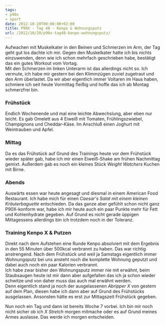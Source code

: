 ```yaml
---
tags:
- p90x
- sport
date: 2012-10-20T00:00:00+02:00
title: P90X - Tag 48 - Kenpo & Wohnungsputz
url: /2012/10/20/p90x-tag48-kenpo-wohnungsputz/
---
```


Aufwachen mit Muskelkater in den Beinen und Schmerzen im Arm, der Tag geht gut los dachte ich mir. Gegen den Muskelkater hatte ich bis nichts einzuwenden, denn wie ich schon mehrfach geschrieben habe, bestätigt das ein gutes Workout vom Vortag.   
Mit den Schmerzen im linken Unterarm ist das allerdings nicht so. Ich vermute, ich habe mir gestern bei den Klimmzügen zuviel zugetraut und den Arm überlastet. Da wir aber eigentlich immer Voltaren im Haus haben, schmiere ich seit heute Vormittag fleißig und hoffe das ich ab Montag schmerzfrei bin.

### Frühstück
Endlich Wochenende und mal eine leichte Abwechslung, aber eben nur leicht. Es gab Omelett aus 4 Eiweiß mit Tomaten, Frühlingszwiebel, Champignons und Cheddar-Käse. Im Anschluß einen Joghurt mit Weintrauben und Apfel.

### Mittag
Da es das Frühstück auf Grund des Trainings heute vor dem Frühstück wieder später gab, habe ich mir einen Eiweiß-Shake am frühen Nachmittag gemixt. Außerdem gab es noch ein kleines Stück _Weight Watchers_ Kuchen mit Birne.

### Abends
Auswärts essen war heute angesagt und diesmal in einem American Food Restaurant. Ich habe mich für einen _Caesar's Salat mit einem kleinen Kräuterbaguette_ entschieden. Da das ganze aber gefühlt schon nicht ganz P90X-konform war, habe ich mir heute auch ein paar Punkte mehr für Fett und Kohlenhydrate gegeben. Auf Grund es nicht gerade üppigen Mittagessens allerdings bin ich trotzdem noch in der Toleranz.

### Training Kenpo X & Putzen
Direkt nach dem Aufstehen eine Runde Kenpo absolviert mit dem Ergebnis in den 55 Minuten über 500kcal verbrannt zu haben. Das war richtig anstrengend. Nach dem Frühstück und weil ja Samstags eigentlich immer Wohnungsputz bei uns ansteht noch die komplette Wohnung geputzt und dabei auch noch ein paar Kalorien verbrannt.   
Ich habe zwar bisher den Wohnungsputz immer nie mit erwähnt, beim Staubsaugen heute ist mir dann aber aufgefallen das ich ja schon wieder schwitze und von daher muss das auch mal erwähnt werden.   
Denn eigentlich stand ja noch der ausgelassenen _Abripper X_ von gestern auf dem Plan, diesen habe ich dann aber auf Grund des Frühstücks ausgelassen. Ansonsten hätte es erst zur Mittagszeit Frühstück gegeben.

Nun noch ein Tag und dann ist bereits Woche 7 vorbei. Ich bin mir noch nicht sicher ob ich _X Stretch_ morgen mitmache oder es auf Grund meines Armes auslasse. Das werde ich morgen entscheiden.
